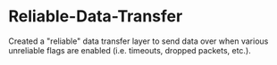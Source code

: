 # Reliable-Data-Transfer
Created a "reliable" data transfer layer to send data over when various unreliable flags are enabled (i.e. timeouts, dropped packets, etc.).
